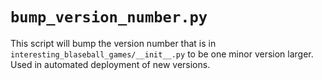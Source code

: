 # `bump_version_number.py`

This script will bump the version number that is in `interesting_blaseball_games/__init__.py`
to be one minor version larger. Used in automated deployment of new versions.
